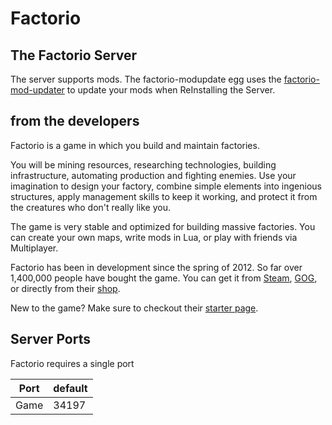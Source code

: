 # Factorio

## The Factorio Server

The server supports mods.
The factorio-modupdate egg uses the [factorio-mod-updater](https://github.com/pdemonaco/factorio-mod-updater) to update your mods when ReInstalling the Server.

## from the developers

Factorio is a game in which you build and maintain factories.

You will be mining resources, researching technologies, building infrastructure, automating production and fighting enemies. Use your imagination to design your factory, combine simple elements into ingenious structures, apply management skills to keep it working, and protect it from the creatures who don't really like you.

The game is very stable and optimized for building massive factories. You can create your own maps, write mods in Lua, or play with friends via Multiplayer.

Factorio has been in development since the spring of 2012. So far over 1,400,000 people have bought the game. You can get it from [Steam](https://store.steampowered.com/app/427520/), [GOG](https://www.gog.com/game/factorio), or directly from their [shop](https://factorio.com/buy).

New to the game? Make sure to checkout their [starter page](https://factorio.com/starter-page).

## Server Ports

Factorio requires a single port

| Port    | default |
|---------|---------|
| Game    | 34197   |
